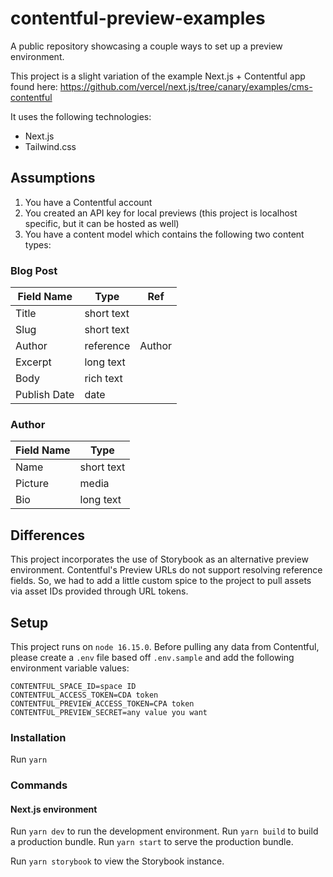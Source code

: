 # contentful-preview-examples
A public repository showcasing a couple ways to set up a preview environment.

This project is a slight variation of the example Next.js + Contentful app found here: https://github.com/vercel/next.js/tree/canary/examples/cms-contentful

It uses the following technologies:
* Next.js
* Tailwind.css

## Assumptions
1. You have a Contentful account
2. You created an API key for local previews (this project is localhost specific, but it can be hosted as well)
3. You have a content model which contains the following two content types:

### Blog Post
| Field Name  | Type | Ref |
| ------------- | ------------- | ------------- |
| Title  | short text  | |
| Slug  | short text  | |
| Author | reference | Author |
| Excerpt | long text | |
| Body | rich text | |
| Publish Date | date | |

### Author
| Field Name  | Type |
| ------------- | ------------- |
| Name  | short text  |
| Picture  | media  |
| Bio | long text |

## Differences
This project incorporates the use of Storybook as an alternative preview environment. Contentful's Preview URLs do not support resolving reference fields. So, we had to add a little custom spice to the project to pull assets via asset IDs provided through URL tokens.

## Setup
This project runs on `node 16.15.0`. Before pulling any data from Contentful, please create a `.env` file based off `.env.sample` and add the following environment variable values:

```
CONTENTFUL_SPACE_ID=space ID
CONTENTFUL_ACCESS_TOKEN=CDA token
CONTENTFUL_PREVIEW_ACCESS_TOKEN=CPA token
CONTENTFUL_PREVIEW_SECRET=any value you want
```

### Installation
Run `yarn`

### Commands
#### Next.js environment
Run `yarn dev` to run the development environment.
Run `yarn build` to build a production bundle.
Run `yarn start` to serve the production bundle.

Run `yarn storybook` to view the Storybook instance.
